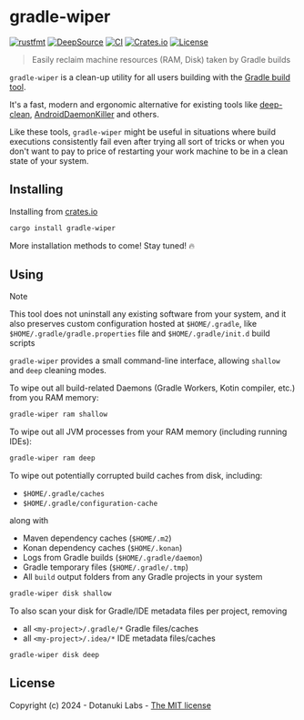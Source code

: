 # gradle-wiper

[![rustfmt](https://img.shields.io/badge/code%20style-%E2%9D%A4-FF4081.svg)](https://rust-lang.github.io/rustfmt)
[![DeepSource](https://app.deepsource.com/gh/dotanuki-labs/gradle-wiper.svg/?label=active+issues&show_trend=true&token=_GtR-4HW2ttd966CiJOOYEw6)](https://app.deepsource.com/gh/dotanuki-labs/gradle-wiper/)
[![CI](https://github.com/dotanuki-labs/gradle-wiper/actions/workflows/ci.yml/badge.svg)](https://github.com/dotanuki-labs/gradle-wiper/actions/workflows/ci.yml)
[![Crates.io](https://img.shields.io/crates/v/gradle-wiper)](https://crates.io/crates//gradle-wiper)
[![License](https://img.shields.io/github/license/dotanuki-labs/gradle-wiper)](https://choosealicense.com/licenses/mit)

> Easily reclaim machine resources (RAM, Disk) taken by Gradle builds

`gradle-wiper` is a clean-up utility for all users building with the
[Gradle build tool](https://gradle.org/).

It's a fast, modern and ergonomic alternative for existing tools like
[deep-clean](https://github.com/rock3r/deep-clean),
[AndroidDaemonKiller](https://github.com/PaulWoitaschek/DaemonHunter)
and others.

Like these tools, `gradle-wiper` might be useful in
situations where build executions consistently fail even after
trying all sort of tricks or when you don't want to pay to
price of restarting your work machine to be in a clean state of your
system.

## Installing

Installing from [crates.io](https://crates.io/crates/gradle-wiper)

```bash
cargo install gradle-wiper
```

More installation methods to come! Stay tuned! 🔥

## Using

> [!NOTE]
> This tool does not uninstall any existing software from your system, and
> it also preserves custom configuration hosted at `$HOME/.gradle`, like
> `$HOME/.gradle/gradle.properties` file and `$HOME/.gradle/init.d` build scripts

`gradle-wiper` provides a small command-line interface, allowing
`shallow` and `deep` cleaning modes.

To wipe out all build-related Daemons (Gradle Workers, Kotin compiler, etc.)
from you RAM memory:

```bash
gradle-wiper ram shallow
```

To wipe out all JVM processes from your RAM memory (including running IDEs):

```bash
gradle-wiper ram deep
```

To wipe out potentially corrupted build caches from disk, including:

- `$HOME/.gradle/caches`
- `$HOME/.gradle/configuration-cache`

along with

- Maven dependency caches (`$HOME/.m2`)
- Konan dependency caches (`$HOME/.konan`)
- Logs from Gradle builds (`$HOME/.gradle/daemon`)
- Gradle temporary files (`$HOME/.gradle/.tmp`)
- All `build` output folders from any Gradle projects in your system

```bash
gradle-wiper disk shallow
```

To also scan your disk for Gradle/IDE metadata files per project, removing

- all `<my-project>/.gradle/*` Gradle files/caches
- all `<my-project>/.idea/*` IDE metadata files/caches

```bash
gradle-wiper disk deep
```

## License

Copyright (c) 2024 - Dotanuki Labs - [The MIT license](https://choosealicense.com/licenses/mit)
